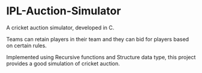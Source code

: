 # IPL-Auction-Simulator
A cricket auction simulator, developed in C. 

Teams can retain players in their team and they can bid for players based on certain rules. 

Implemented using Recursive functions and Structure data type, this project provides a good simulation of cricket auction.


